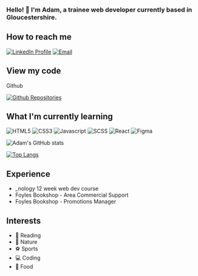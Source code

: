### Hello! 👋 I'm Adam, a trainee web developer currently based in Gloucestershire.


## How to reach me


[![LinkedIn Profile](https://img.shields.io/badge/LinkedIn-0077B5?style=for-the-badge&logo=linkedin&logoColor=white)](https://www.linkedin.com/in/adam-d-costa-a1750248/)
[![Email](https://img.shields.io/badge/Gmail-D14836?style=for-the-badge&logo=gmail&logoColor=white)](<mailto:adam.dcosta@googlemail.com>)


## View my code

Github

[![Github Repositories](https://img.shields.io/badge/GitHub-100000?style=for-the-badge&logo=github&logoColor=white)](https://github.com/AdamDCosta?tab=repositories)


## What I'm currently learning

![HTML5](https://img.shields.io/badge/HTML5-E34F26?style=for-the-badge&logo=html5&logoColor=white)
![CSS3](https://img.shields.io/badge/CSS3-1572B6?style=for-the-badge&logo=css3&logoColor=white)
![Javascript](https://img.shields.io/badge/JavaScript-F7DF1E?style=for-the-badge&logo=javascript&logoColor=black)
![SCSS](https://img.shields.io/badge/Sass-CC6699?style=for-the-badge&logo=sass&logoColor=white)
![React](https://img.shields.io/badge/React-20232A?style=for-the-badge&logo=react&logoColor=61DAFB)
![Figma](https://img.shields.io/badge/Figma-F24E1E?style=for-the-badge&logo=figma&logoColor=white)

![Adam's GitHub stats](https://github-readme-stats.vercel.app/api?username=AdamDCosta&show_icons=true&theme=radical)

[![Top Langs](https://github-readme-stats.vercel.app/api/top-langs/?username=AdamDCosta)](https://github.com/AdamDCosta/github-readme-stats)


## Experience

- _nology 12 week web dev course
- Foyles Bookshop - Area Commercial Support
- Foyles Bookshop - Promotions Manager


## Interests

- :open_book: Reading
- :evergreen_tree: Nature
- :soccer: Sports
- :computer: Coding
- :stuffed_flatbread: Food




<!--
**AdamDCosta/AdamDCosta** is a ✨ _special_ ✨ repository because its `README.md` (this file) appears on your GitHub profile.

Here are some ideas to get you started:

- 🔭 I’m currently working on ...
- 🌱 I’m currently learning ...
- 👯 I’m looking to collaborate on ...
- 🤔 I’m looking for help with ...
- 💬 Ask me about ...
- 📫 How to reach me: ...
- 😄 Pronouns: ...
- ⚡ Fun fact: ...
-->
